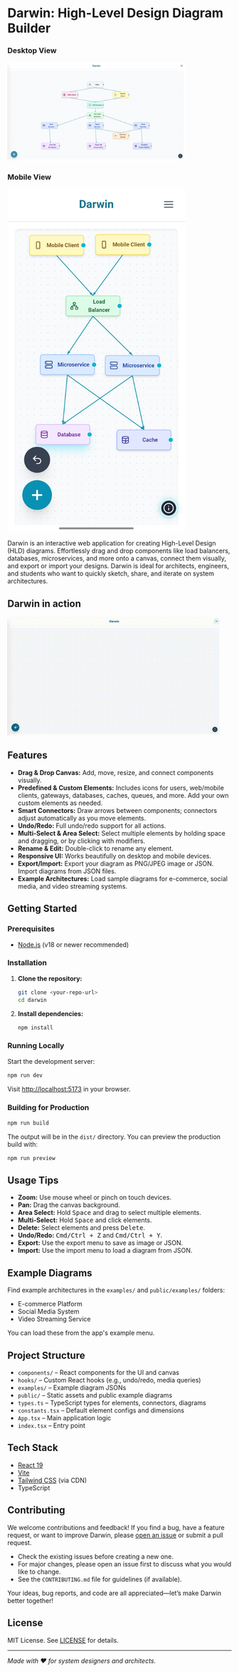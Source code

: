 # Darwin: High-Level Design Diagram Builder

### Desktop View
<img src="screenshots/desktop-main.png" alt="Darwin Screenshot - Desktop" width="400"/>

### Mobile View
<img src="screenshots/mobile-main.jpg" alt="Darwin Screenshot - Mobile" width="400"/>

Darwin is an interactive web application for creating High-Level Design (HLD) diagrams. Effortlessly drag and drop components like load balancers, databases, microservices, and more onto a canvas, connect them visually, and export or import your designs. Darwin is ideal for architects, engineers, and students who want to quickly sketch, share, and iterate on system architectures.

## Darwin in action

![Darwin Demo](screenshots/darwin-demo.gif)


## Features

- **Drag & Drop Canvas:** Add, move, resize, and connect components visually.
- **Predefined & Custom Elements:** Includes icons for users, web/mobile clients, gateways, databases, caches, queues, and more. Add your own custom elements as needed.
- **Smart Connectors:** Draw arrows between components; connectors adjust automatically as you move elements.
- **Undo/Redo:** Full undo/redo support for all actions.
- **Multi-Select & Area Select:** Select multiple elements by holding space and dragging, or by clicking with modifiers.
- **Rename & Edit:** Double-click to rename any element.
- **Responsive UI:** Works beautifully on desktop and mobile devices.
- **Export/Import:** Export your diagram as PNG/JPEG image or JSON. Import diagrams from JSON files.
- **Example Architectures:** Load sample diagrams for e-commerce, social media, and video streaming systems.


## Getting Started

### Prerequisites
- [Node.js](https://nodejs.org/) (v18 or newer recommended)

### Installation

1. **Clone the repository:**
   ```bash
   git clone <your-repo-url>
   cd darwin
   ```
2. **Install dependencies:**
   ```bash
   npm install
   ```

### Running Locally

Start the development server:
```bash
npm run dev
```
Visit [http://localhost:5173](http://localhost:5173) in your browser.

### Building for Production

```bash
npm run build
```
The output will be in the `dist/` directory. You can preview the production build with:
```bash
npm run preview
```

## Usage Tips

- **Zoom:** Use mouse wheel or pinch on touch devices.
- **Pan:** Drag the canvas background.
- **Area Select:** Hold <kbd>Space</kbd> and drag to select multiple elements.
- **Multi-Select:** Hold <kbd>Space</kbd> and click elements.
- **Delete:** Select elements and press <kbd>Delete</kbd>.
- **Undo/Redo:** <kbd>Cmd/Ctrl + Z</kbd> and <kbd>Cmd/Ctrl + Y</kbd>.
- **Export:** Use the export menu to save as image or JSON.
- **Import:** Use the import menu to load a diagram from JSON.

## Example Diagrams

Find example architectures in the `examples/` and `public/examples/` folders:
- E-commerce Platform
- Social Media System
- Video Streaming Service

You can load these from the app's example menu.

## Project Structure

- `components/` – React components for the UI and canvas
- `hooks/` – Custom React hooks (e.g., undo/redo, media queries)
- `examples/` – Example diagram JSONs
- `public/` – Static assets and public example diagrams
- `types.ts` – TypeScript types for elements, connectors, diagrams
- `constants.tsx` – Default element configs and dimensions
- `App.tsx` – Main application logic
- `index.tsx` – Entry point

## Tech Stack
- [React 19](https://react.dev/)
- [Vite](https://vitejs.dev/)
- [Tailwind CSS](https://tailwindcss.com/) (via CDN)
- TypeScript


## Contributing

We welcome contributions and feedback!
If you find a bug, have a feature request, or want to improve Darwin, please [open an issue](https://github.com/sroy8091/darwin/issues) or submit a pull request.

- Check the existing issues before creating a new one.
- For major changes, please open an issue first to discuss what you would like to change.
- See the `CONTRIBUTING.md` file for guidelines (if available).

Your ideas, bug reports, and code are all appreciated—let’s make Darwin better together!

## License

MIT License. See [LICENSE](LICENSE) for details.

---

*Made with ❤️ for system designers and architects.*
